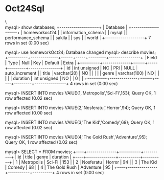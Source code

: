 # Oct24Sql
\\\
mysql> show databases;
+--------------------+
| Database           |
+--------------------+
| homeworkoct24      |
| information_schema |
| mysql              |
| performance_schema |
| sakila             |
| sys                |
| world              |
+--------------------+
7 rows in set (0.00 sec)

mysql> use homeworkOct24;
Database changed
mysql> describe movies;
+----------+--------------+------+-----+---------+----------------+
| Field    | Type         | Null | Key | Default | Extra          |
+----------+--------------+------+-----+---------+----------------+
| id       | int unsigned | NO   | PRI | NULL    | auto_increment |
| title    | varchar(20)  | NO   |     |         |                |
| genre    | varchar(100) | NO   |     |         |                |
| duration | int unsigned | NO   |     | 0       |                |
+----------+--------------+------+-----+---------+----------------+
4 rows in set (0.00 sec)

mysql> INSERT INTO movies VAlUE(1,'Metropolis','Sci-Fi',153);
Query OK, 1 row affected (0.02 sec)

mysql> INSERT INTO movies VAlUE(2,'Nosferatu','Horror',94);
Query OK, 1 row affected (0.00 sec)

mysql> INSERT INTO movies VAlUE(3,'The Kid','Comedy',68);
Query OK, 1 row affected (0.02 sec)

mysql> INSERT INTO movies VAlUE(4,'The Gold Rush','Adventure',95);
Query OK, 1 row affected (0.02 sec)

mysql> SELECT * FROM movies;
+----+---------------+-----------+----------+
| id | title         | genre     | duration |
+----+---------------+-----------+----------+
|  1 | Metropolis    | Sci-Fi    |      153 |
|  2 | Nosferatu     | Horror    |       94 |
|  3 | The Kid       | Comedy    |       68 |
|  4 | The Gold Rush | Adventure |       95 |
+----+---------------+-----------+----------+
4 rows in set (0.00 sec)
